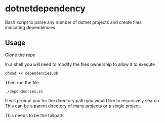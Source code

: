 # dotnetdependency
Bash script to parse any number of dotnet projects and create files indicating dependencies

## Usage

Clone the repo

In a shell you will need to modify the files ownership to allow it to execute

```
chmod +x dependencies.sh
```

Then run the file
```
./dependencies.sh
```

It will prompt you for the directory path you would like to recursively search. This can be a parent directory of many projects or a single project.

This needs to be the fullpath.
